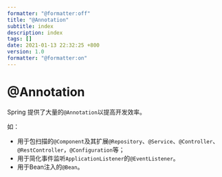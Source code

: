```yaml
---
formatter: "@formatter:off"
title: "@Annotation" 
subtitle: index 
description: index 
tags: [] 
date: 2021-01-13 22:32:25 +800 
version: 1.0
formatter: "@formatter:on"
---
```


# @Annotation

Spring 提供了大量的`@Annotation`以提高开发效率。

如：

* 用于包扫描的`@Component`及其扩展`@Repository`、`@Service`、`@Controller`、`@RestController`，`@Configuration`等；
* 用于简化事件监听`ApplicationListener`的`@EventListener`。
* 用于Bean注入的`@Bean`。